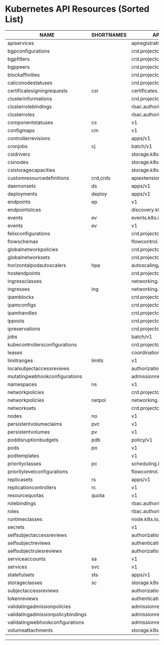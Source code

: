 # Kubernetes API Resources (Sorted List)

| NAME                                      | SHORTNAMES        | APIVERSION                            | NAMESPACED | KIND                                    |
|-------------------------------------------|-------------------|---------------------------------------|------------|-----------------------------------------|
| apiservices                               |                   | apiregistration.k8s.io/v1             | false      | APIService                              |
| bgpconfigurations                         |                   | crd.projectcalico.org/v1              | false      | BGPConfiguration                        |
| bgpfilters                                |                   | crd.projectcalico.org/v1              | false      | BGPFilter                               |
| bgppeers                                  |                   | crd.projectcalico.org/v1              | false      | BGPPeer                                 |
| blockaffinities                           |                   | crd.projectcalico.org/v1              | false      | BlockAffinity                           |
| caliconodestatuses                        |                   | crd.projectcalico.org/v1              | false      | CalicoNodeStatus                        |
| certificatesigningrequests                | csr               | certificates.k8s.io/v1                | false      | CertificateSigningRequest               |
| clusterinformations                       |                   | crd.projectcalico.org/v1              | false      | ClusterInformation                      |
| clusterrolebindings                       |                   | rbac.authorization.k8s.io/v1          | false      | ClusterRoleBinding                      |
| clusterroles                              |                   | rbac.authorization.k8s.io/v1          | false      | ClusterRole                             |
| componentstatuses                         | cs                | v1                                    | false      | ComponentStatus                         |
| configmaps                                | cm                | v1                                    | true       | ConfigMap                               |
| controllerrevisions                       |                   | apps/v1                               | true       | ControllerRevision                      |
| cronjobs                                  | cj                | batch/v1                              | true       | CronJob                                 |
| csidrivers                                |                   | storage.k8s.io/v1                     | false      | CSIDriver                               |
| csinodes                                  |                   | storage.k8s.io/v1                     | false      | CSINode                                 |
| csistoragecapacities                      |                   | storage.k8s.io/v1                     | true       | CSIStorageCapacity                      |
| customresourcedefinitions                 | crd,crds          | apiextensions.k8s.io/v1               | false      | CustomResourceDefinition                |
| daemonsets                                | ds                | apps/v1                               | true       | DaemonSet                               |
| deployments                               | deploy            | apps/v1                               | true       | Deployment                              |
| endpoints                                 | ep                | v1                                    | true       | Endpoints                               |
| endpointslices                            |                   | discovery.k8s.io/v1                   | true       | EndpointSlice                           |
| events                                    | ev                | events.k8s.io/v1                      | true       | Event                                   |
| events                                    | ev                | v1                                    | true       | Event                                   |
| felixconfigurations                       |                   | crd.projectcalico.org/v1              | false      | FelixConfiguration                      |
| flowschemas                               |                   | flowcontrol.apiserver.k8s.io/v1       | false      | FlowSchema                              |
| globalnetworkpolicies                     |                   | crd.projectcalico.org/v1              | false      | GlobalNetworkPolicy                     |
| globalnetworksets                         |                   | crd.projectcalico.org/v1              | false      | GlobalNetworkSet                        |
| horizontalpodautoscalers                  | hpa               | autoscaling/v2                        | true       | HorizontalPodAutoscaler                 |
| hostendpoints                             |                   | crd.projectcalico.org/v1              | false      | HostEndpoint                            |
| ingressclasses                            |                   | networking.k8s.io/v1                  | false      | IngressClass                            |
| ingresses                                 | ing               | networking.k8s.io/v1                  | true       | Ingress                                 |
| ipamblocks                                |                   | crd.projectcalico.org/v1              | false      | IPAMBlock                               |
| ipamconfigs                               |                   | crd.projectcalico.org/v1              | false      | IPAMConfig                              |
| ipamhandles                               |                   | crd.projectcalico.org/v1              | false      | IPAMHandle                              |
| ippools                                   |                   | crd.projectcalico.org/v1              | false      | IPPool                                  |
| ipreservations                            |                   | crd.projectcalico.org/v1              | false      | IPReservation                           |
| jobs                                      |                   | batch/v1                              | true       | Job                                     |
| kubecontrollersconfigurations             |                   | crd.projectcalico.org/v1              | false      | KubeControllersConfiguration            |
| leases                                    |                   | coordination.k8s.io/v1                | true       | Lease                                   |
| limitranges                               | limits            | v1                                    | true       | LimitRange                              |
| localsubjectaccessreviews                 |                   | authorization.k8s.io/v1               | true       | LocalSubjectAccessReview                |
| mutatingwebhookconfigurations             |                   | admissionregistration.k8s.io/v1       | false      | MutatingWebhookConfiguration            |
| namespaces                                | ns                | v1                                    | false      | Namespace                               |
| networkpolicies                           |                   | crd.projectcalico.org/v1              | true       | NetworkPolicy                           |
| networkpolicies                           | netpol            | networking.k8s.io/v1                  | true       | NetworkPolicy                           |
| networksets                               |                   | crd.projectcalico.org/v1              | true       | NetworkSet                              |
| nodes                                     | no                | v1                                    | false      | Node                                    |
| persistentvolumeclaims                    | pvc               | v1                                    | true       | PersistentVolumeClaim                   |
| persistentvolumes                         | pv                | v1                                    | false      | PersistentVolume                        |
| poddisruptionbudgets                      | pdb               | policy/v1                             | true       | PodDisruptionBudget                     |
| pods                                      | po                | v1                                    | true       | Pod                                     |
| podtemplates                              |                   | v1                                    | true       | PodTemplate                             |
| priorityclasses                           | pc                | scheduling.k8s.io/v1                  | false      | PriorityClass                           |
| prioritylevelconfigurations               |                   | flowcontrol.apiserver.k8s.io/v1       | false      | PriorityLevelConfiguration              |
| replicasets                               | rs                | apps/v1                               | true       | ReplicaSet                              |
| replicationcontrollers                    | rc                | v1                                    | true       | ReplicationController                   |
| resourcequotas                            | quota             | v1                                    | true       | ResourceQuota                           |
| rolebindings                              |                   | rbac.authorization.k8s.io/v1          | true       | RoleBinding                             |
| roles                                     |                   | rbac.authorization.k8s.io/v1          | true       | Role                                    |
| runtimeclasses                            |                   | node.k8s.io/v1                        | false      | RuntimeClass                            |
| secrets                                   |                   | v1                                    | true       | Secret                                  |
| selfsubjectaccessreviews                  |                   | authorization.k8s.io/v1               | false      | SelfSubjectAccessReview                 |
| selfsubjectreviews                        |                   | authentication.k8s.io/v1              | false      | SelfSubjectReview                       |
| selfsubjectrulesreviews                   |                   | authorization.k8s.io/v1               | false      | SelfSubjectRulesReview                  |
| serviceaccounts                           | sa                | v1                                    | true       | ServiceAccount                          |
| services                                  | svc               | v1                                    | true       | Service                                 |
| statefulsets                              | sts               | apps/v1                               | true       | StatefulSet                             |
| storageclasses                            | sc                | storage.k8s.io/v1                     | false      | StorageClass                            |
| subjectaccessreviews                      |                   | authorization.k8s.io/v1               | false      | SubjectAccessReview                     |
| tokenreviews                              |                   | authentication.k8s.io/v1              | false      | TokenReview                             |
| validatingadmissionpolicies               |                   | admissionregistration.k8s.io/v1       | false      | ValidatingAdmissionPolicy               |
| validatingadmissionpolicybindings         |                   | admissionregistration.k8s.io/v1       | false      | ValidatingAdmissionPolicyBinding        |
| validatingwebhookconfigurations           |                   | admissionregistration.k8s.io/v1       | false      | ValidatingWebhookConfiguration          |
| volumeattachments                         |                   | storage.k8s.io/v1                     | false      | VolumeAttachment                        |

---



